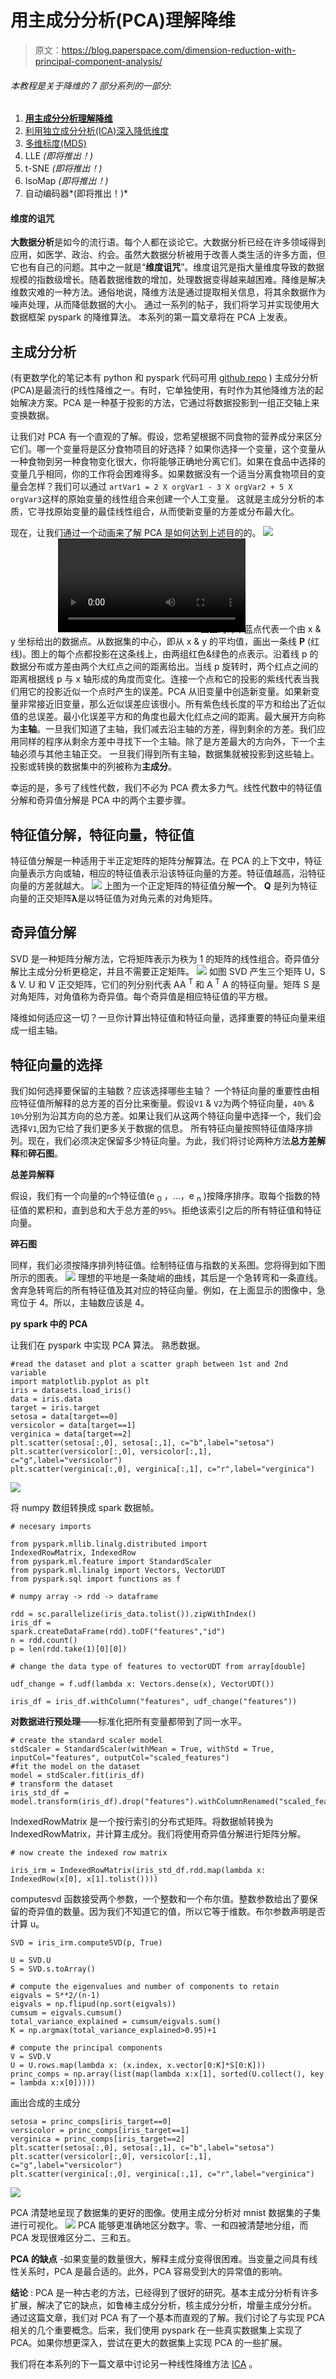 # 用主成分分析(PCA)理解降维

> 原文：<https://blog.paperspace.com/dimension-reduction-with-principal-component-analysis/>

###### 本教程是关于降维的 7 部分系列的一部分:

1.  **[用主成分分析理解降维](https://blog.paperspace.com/pca/)**
2.  [利用独立成分分析(ICA)深入降低维度](https://blog.paperspace.com/ica/)
3.  [多维标度(MDS)](https://blog.paperspace.com/dimension-reduction-with-multi-dimension-scaling/)
4.  LLE *(即将推出！)*
5.  t-SNE *(即将推出！)*
6.  IsoMap *(即将推出！)*
7.  自动编码器*(即将推出！)*

#### 维度的诅咒

**大数据分析**是如今的流行语。每个人都在谈论它。大数据分析已经在许多领域得到应用，如医学、政治、约会。虽然大数据分析被用于改善人类生活的许多方面，但它也有自己的问题。其中之一就是“**维度诅咒**”。维度诅咒是指大量维度导致的数据规模的指数级增长。随着数据维数的增加，处理数据变得越来越困难。降维是解决维数灾难的一种方法。通俗地说，降维方法是通过提取相关信息，将其余数据作为噪声处理，从而降低数据的大小。
通过一系列的帖子，我们将学习并实现使用大数据框架 pyspark 的降维算法。
本系列的第一篇文章将在 PCA 上发表。

## 主成分分析

(有更数学化的笔记本有 python 和 pyspark 代码可用 [github repo](https://github.com/asdspal/dimRed) )
主成分分析(PCA)是最流行的线性降维之一。有时，它单独使用，有时作为其他降维方法的起始解决方案。PCA 是一种基于投影的方法，它通过将数据投影到一组正交轴上来变换数据。

让我们对 PCA 有一个直观的了解。假设，您希望根据不同食物的营养成分来区分它们。哪一个变量将是区分食物项目的好选择？如果你选择一个变量，这个变量从一种食物到另一种食物变化很大，你将能够正确地分离它们。如果在食品中选择的变量几乎相同，你的工作将会困难得多。如果数据没有一个适当分离食物项目的变量会怎样？我们可以通过
`artVar1 = 2 X orgVar1 - 3 X orgVar2 + 5 X orgVar3`这样的原始变量的线性组合来创建一个人工变量。
这就是主成分分析的本质，它寻找原始变量的最佳线性组合，从而使新变量的方差或分布最大化。

现在，让我们通过一个动画来了解 PCA 是如何达到上述目的的。
![](img/b3765d6e8851a2c81051ccb30cbff853.png)
<video controls="" style="position: relative; left: 15%"><source src="https://s3-us-west-2.amazonaws.com/articles-dimred/pca/animation.webm"></video> 
图上的每个蓝点代表一个由 x & y 坐标给出的数据点。从数据集的中心，即从 x & y 的平均值，画出一条线 **P** (红线)。图上的每个点都投影在这条线上，由两组红色&绿色的点表示。沿着线 p 的数据分布或方差由两个大红点之间的距离给出。当线 p 旋转时，两个红点之间的距离根据线 p 与 x 轴形成的角度而变化。连接一个点和它的投影的紫线代表当我们用它的投影近似一个点时产生的误差。PCA 从旧变量中创造新变量。如果新变量非常接近旧变量，那么近似误差应该很小。所有紫色线长度的平方和给出了近似值的总误差。最小化误差平方和的角度也最大化红点之间的距离。最大展开方向称为**主轴**。一旦我们知道了主轴，我们减去沿主轴的方差，得到剩余的方差。我们应用同样的程序从剩余方差中寻找下一个主轴。除了是方差最大的方向外，下一个主轴必须与其他主轴正交。
一旦我们得到所有主轴，数据集就被投影到这些轴上。投影或转换的数据集中的列被称为**主成分**。

幸运的是，多亏了线性代数，我们不必为 PCA 费太多力气。线性代数中的特征值分解和奇异值分解是 PCA 中的两个主要步骤。

## 特征值分解，特征向量，特征值

特征值分解是一种适用于半正定矩阵的矩阵分解算法。在 PCA 的上下文中，特征向量表示方向或轴，相应的特征值表示沿该特征向量的方差。特征值越高，沿特征向量的方差就越大。
![](img/96588fd5bd880209965da1fb94f6891a.png)
上图为一个正定矩阵的特征值分解**一个**。 **Q** 是列为特征向量的正交矩阵**λ**是以特征值为对角元素的对角矩阵。

## 奇异值分解

SVD 是一种矩阵分解方法，它将矩阵表示为秩为 1 的矩阵的线性组合。奇异值分解比主成分分析更稳定，并且不需要正定矩阵。
![](img/41e3a29f07ffcd49369fcf2fb183b12a.png)
如图 SVD 产生三个矩阵 U，S & V. U 和 V 正交矩阵，它们的列分别代表 AA <sup>T</sup> 和 A <sup>T</sup> A 的特征向量。矩阵 S 是对角矩阵，对角值称为奇异值。每个奇异值是相应特征值的平方根。

降维如何适应这一切？一旦你计算出特征值和特征向量，选择重要的特征向量来组成一组主轴。

## 特征向量的选择

我们如何选择要保留的主轴数？应该选择哪些主轴？
一个特征向量的重要性由相应特征值所解释的总方差的百分比来衡量。假设`V1` & `V2`为两个特征向量，`40%` & `10%`分别为沿其方向的总方差。如果让我们从这两个特征向量中选择一个，我们会选择`V1`,因为它给了我们更多关于数据的信息。
所有特征向量按照特征值降序排列。现在，我们必须决定保留多少特征向量。为此，我们将讨论两种方法**总方差解释**和**碎石图**。

**总差异解释**

假设，我们有一个向量的`n`个特征值(e <sub>0</sub> ，...，e <sub>n</sub> )按降序排序。取每个指数的特征值的累积和，直到总和大于总方差的`95%`。拒绝该索引之后的所有特征值和特征向量。

**碎石图**

同样，我们必须按降序排列特征值。绘制特征值与指数的关系图。您将得到如下图所示的图表。
![](img/c41a507beffe1ec49e65601a5696629b.png)
理想的平地是一条陡峭的曲线，其后是一个急转弯和一条直线。舍弃急转弯后的所有特征值及其对应的特征向量。例如，在上面显示的图像中，急弯位于 4。所以，主轴数应该是 4。

**py spark 中的 PCA**

让我们在 pyspark 中实现 PCA 算法。
熟悉数据。

```
#read the dataset and plot a scatter graph between 1st and 2nd variable
import matplotlib.pyplot as plt
iris = datasets.load_iris()
data = iris.data
target = iris.target
setosa = data[target==0]
versicolor = data[target==1]
verginica = data[target==2]
plt.scatter(setosa[:,0], setosa[:,1], c="b",label="setosa")
plt.scatter(versicolor[:,0], versicolor[:,1], c="g",label="versicolor")
plt.scatter(verginica[:,0], verginica[:,1], c="r",label="verginica") 
```

![](img/71ea818e966593d510f2300ca505d50e.png)

将 numpy 数组转换成 spark 数据帧。

```
# necesary imports

from pyspark.mllib.linalg.distributed import 
IndexedRowMatrix, IndexedRow
from pyspark.ml.feature import StandardScaler
from pyspark.ml.linalg import Vectors, VectorUDT
from pyspark.sql import functions as f

# numpy array -> rdd -> dataframe

rdd = sc.parallelize(iris_data.tolist()).zipWithIndex()
iris_df = 
spark.createDataFrame(rdd).toDF("features","id")
n = rdd.count()
p = len(rdd.take(1)[0][0])

# change the data type of features to vectorUDT from array[double]

udf_change = f.udf(lambda x: Vectors.dense(x), VectorUDT())

iris_df = iris_df.withColumn("features", udf_change("features")) 
```

**对数据进行预处理**——标准化把所有变量都带到了同一水平。

```
# create the standard scaler model
stdScaler = StandardScaler(withMean = True, withStd = True, inputCol="features", outputCol="scaled_features")
#fit the model on the dataset    
model = stdScaler.fit(iris_df)
# transform the dataset   
iris_std_df = model.transform(iris_df).drop("features").withColumnRenamed("scaled_features","features") 
```

IndexedRowMatrix 是一个按行索引的分布式矩阵。将数据帧转换为 IndexedRowMatrix，并计算主成分。我们将使用奇异值分解进行矩阵分解。

```
# now create the indexed row matrix 

iris_irm = IndexedRowMatrix(iris_std_df.rdd.map(lambda x: IndexedRow(x[0], x[1].tolist()))) 
```

computesvd 函数接受两个参数，一个整数和一个布尔值。整数参数给出了要保留的奇异值的数量。因为我们不知道它的值，所以它等于维数。布尔参数声明是否计算 u。

```
SVD = iris_irm.computeSVD(p, True) 

U = SVD.U
S = SVD.s.toArray()

# compute the eigenvalues and number of components to retain
eigvals = S**2/(n-1)
eigvals = np.flipud(np.sort(eigvals))
cumsum = eigvals.cumsum() 
total_variance_explained = cumsum/eigvals.sum()
K = np.argmax(total_variance_explained>0.95)+1

# compute the principal components
V = SVD.V
U = U.rows.map(lambda x: (x.index, x.vector[0:K]*S[0:K]))
princ_comps = np.array(list(map(lambda x:x[1], sorted(U.collect(), key = lambda x:x[0])))) 
```

画出合成的主成分

```
setosa = princ_comps[iris_target==0]
versicolor = princ_comps[iris_target==1]
verginica = princ_comps[iris_target==2]
plt.scatter(setosa[:,0], setosa[:,1], c="b",label="setosa")
plt.scatter(versicolor[:,0], versicolor[:,1], c="g",label="versicolor")
plt.scatter(verginica[:,0], verginica[:,1], c="r",label="verginica") 
```

![](img/b23d747f15591d2615bf0811b4448a13.png)

PCA 清楚地呈现了数据集的更好的图像。使用主成分分析对 mnist 数据集的子集进行可视化。
![](img/70438cd4f14b638687473baa1cfbc44a.png)
PCA 能够更准确地区分数字。零、一和四被清楚地分组，而 PCA 发现很难区分二、三和五。

**PCA 的缺点** -如果变量的数量很大，解释主成分变得很困难。当变量之间具有线性关系时，PCA 是最合适的。此外，PCA 容易受到大的异常值的影响。

**结论** : PCA 是一种古老的方法，已经得到了很好的研究。基本主成分分析有许多扩展，解决了它的缺点，如鲁棒主成分分析，核主成分分析，增量主成分分析。
通过这篇文章，我们对 PCA 有了一个基本而直观的了解。我们讨论了与实现 PCA 相关的几个重要概念。后来，我们使用 pyspark 在一些真实数据集上实现了 PCA。如果你想更深入，尝试在更大的数据集上实现 PCA 的一些扩展。

我们将在本系列的下一篇文章中讨论另一种线性降维方法 [ICA](https://blog.paperspace.com/p/dd5e5c1d-b93d-4779-ac40-9b4d9e1383dd/) 。